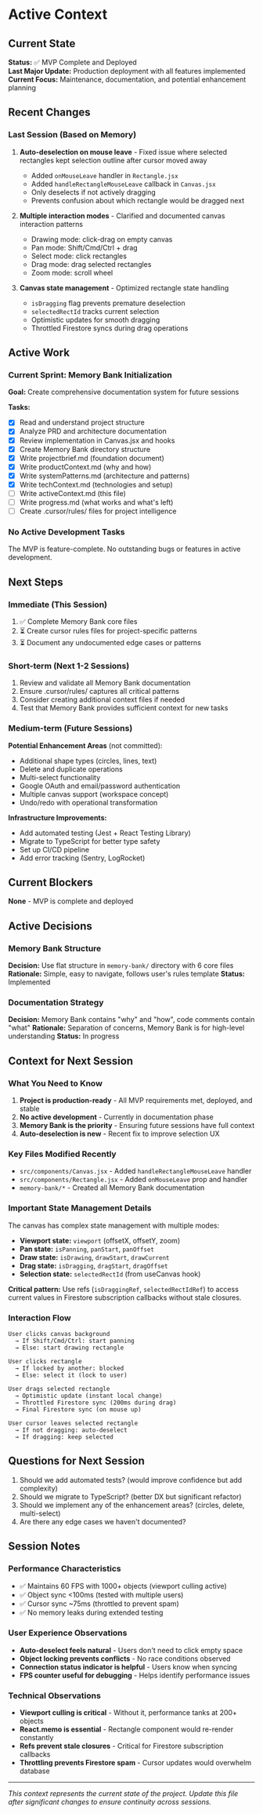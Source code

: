 # Active Context

## Current State
**Status:** ✅ MVP Complete and Deployed  
**Last Major Update:** Production deployment with all features implemented  
**Current Focus:** Maintenance, documentation, and potential enhancement planning

## Recent Changes

### Last Session (Based on Memory)
1. **Auto-deselection on mouse leave** - Fixed issue where selected rectangles kept selection outline after cursor moved away
   - Added `onMouseLeave` handler in `Rectangle.jsx`
   - Added `handleRectangleMouseLeave` callback in `Canvas.jsx`
   - Only deselects if not actively dragging
   - Prevents confusion about which rectangle would be dragged next

2. **Multiple interaction modes** - Clarified and documented canvas interaction patterns
   - Drawing mode: click-drag on empty canvas
   - Pan mode: Shift/Cmd/Ctrl + drag
   - Select mode: click rectangles
   - Drag mode: drag selected rectangles
   - Zoom mode: scroll wheel

3. **Canvas state management** - Optimized rectangle state handling
   - `isDragging` flag prevents premature deselection
   - `selectedRectId` tracks current selection
   - Optimistic updates for smooth dragging
   - Throttled Firestore syncs during drag operations

## Active Work

### Current Sprint: Memory Bank Initialization
**Goal:** Create comprehensive documentation system for future sessions

**Tasks:**
- [x] Read and understand project structure
- [x] Analyze PRD and architecture documentation
- [x] Review implementation in Canvas.jsx and hooks
- [x] Create Memory Bank directory structure
- [x] Write projectbrief.md (foundation document)
- [x] Write productContext.md (why and how)
- [x] Write systemPatterns.md (architecture and patterns)
- [x] Write techContext.md (technologies and setup)
- [ ] Write activeContext.md (this file)
- [ ] Write progress.md (what works and what's left)
- [ ] Create .cursor/rules/ files for project intelligence

### No Active Development Tasks
The MVP is feature-complete. No outstanding bugs or features in active development.

## Next Steps

### Immediate (This Session)
1. ✅ Complete Memory Bank core files
2. ⏳ Create cursor rules files for project-specific patterns
3. ⏳ Document any undocumented edge cases or patterns

### Short-term (Next 1-2 Sessions)
1. Review and validate all Memory Bank documentation
2. Ensure .cursor/rules/ captures all critical patterns
3. Consider creating additional context files if needed
4. Test that Memory Bank provides sufficient context for new tasks

### Medium-term (Future Sessions)
**Potential Enhancement Areas** (not committed):
- Additional shape types (circles, lines, text)
- Delete and duplicate operations
- Multi-select functionality
- Google OAuth and email/password authentication
- Multiple canvas support (workspace concept)
- Undo/redo with operational transformation

**Infrastructure Improvements:**
- Add automated testing (Jest + React Testing Library)
- Migrate to TypeScript for better type safety
- Set up CI/CD pipeline
- Add error tracking (Sentry, LogRocket)

## Current Blockers
**None** - MVP is complete and deployed

## Active Decisions

### Memory Bank Structure
**Decision:** Use flat structure in `memory-bank/` directory with 6 core files
**Rationale:** Simple, easy to navigate, follows user's rules template
**Status:** Implemented

### Documentation Strategy
**Decision:** Memory Bank contains "why" and "how", code comments contain "what"
**Rationale:** Separation of concerns, Memory Bank is for high-level understanding
**Status:** In progress

## Context for Next Session

### What You Need to Know
1. **Project is production-ready** - All MVP requirements met, deployed, and stable
2. **No active development** - Currently in documentation phase
3. **Memory Bank is the priority** - Ensuring future sessions have full context
4. **Auto-deselection is new** - Recent fix to improve selection UX

### Key Files Modified Recently
- `src/components/Canvas.jsx` - Added `handleRectangleMouseLeave` handler
- `src/components/Rectangle.jsx` - Added `onMouseLeave` prop and handler
- `memory-bank/*` - Created all Memory Bank documentation

### Important State Management Details
The canvas has complex state management with multiple modes:
- **Viewport state:** `viewport` (offsetX, offsetY, zoom)
- **Pan state:** `isPanning`, `panStart`, `panOffset`
- **Draw state:** `isDrawing`, `drawStart`, `drawCurrent`
- **Drag state:** `isDragging`, `dragStart`, `dragOffset`
- **Selection state:** `selectedRectId` (from useCanvas hook)

**Critical pattern:** Use refs (`isDraggingRef`, `selectedRectIdRef`) to access current values in Firestore subscription callbacks without stale closures.

### Interaction Flow
```
User clicks canvas background
  → If Shift/Cmd/Ctrl: start panning
  → Else: start drawing rectangle

User clicks rectangle
  → If locked by another: blocked
  → Else: select it (lock to user)

User drags selected rectangle
  → Optimistic update (instant local change)
  → Throttled Firestore sync (200ms during drag)
  → Final Firestore sync (on mouse up)

User cursor leaves selected rectangle
  → If not dragging: auto-deselect
  → If dragging: keep selected
```

## Questions for Next Session
1. Should we add automated tests? (would improve confidence but add complexity)
2. Should we migrate to TypeScript? (better DX but significant refactor)
3. Should we implement any of the enhancement areas? (circles, delete, multi-select)
4. Are there any edge cases we haven't documented?

## Session Notes

### Performance Characteristics
- ✅ Maintains 60 FPS with 1000+ objects (viewport culling active)
- ✅ Object sync <100ms (tested with multiple users)
- ✅ Cursor sync ~75ms (throttled to prevent spam)
- ✅ No memory leaks during extended testing

### User Experience Observations
- **Auto-deselect feels natural** - Users don't need to click empty space
- **Object locking prevents conflicts** - No race conditions observed
- **Connection status indicator is helpful** - Users know when syncing
- **FPS counter useful for debugging** - Helps identify performance issues

### Technical Observations
- **Viewport culling is critical** - Without it, performance tanks at 200+ objects
- **React.memo is essential** - Rectangle component would re-render constantly
- **Refs prevent stale closures** - Critical for Firestore subscription callbacks
- **Throttling prevents Firestore spam** - Cursor updates would overwhelm database

---

*This context represents the current state of the project. Update this file after significant changes to ensure continuity across sessions.*

